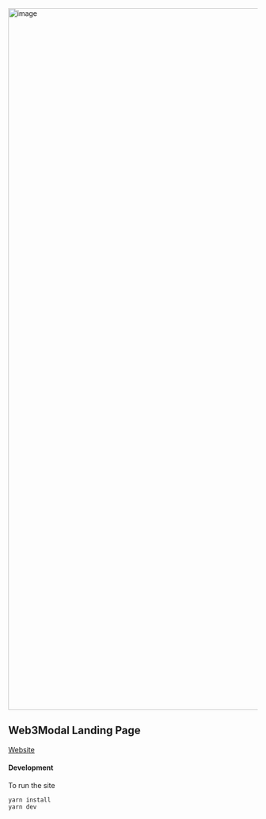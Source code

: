 <img width="1416" alt="image" src="https://user-images.githubusercontent.com/45455218/198025786-a7711838-83e1-4a36-9d5a-6ed9e3d89022.png">

## Web3Modal Landing Page
[Website](https://web3modal.com)

#### Development
To run the site
```
yarn install
yarn dev
```
